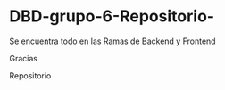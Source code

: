 # DBD-grupo-6-Repositorio-
Se encuentra todo en las Ramas de Backend y Frontend

Gracias 

Repositorio 
